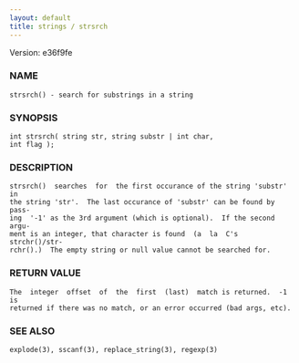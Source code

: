 ```yaml
---
layout: default
title: strings / strsrch
---
```


Version: e36f9fe




### NAME
    strsrch() - search for substrings in a string


### SYNOPSIS
    int strsrch( string str, string substr | int char,
    int flag );


### DESCRIPTION
    strsrch()  searches  for  the first occurance of the string 'substr' in
    the string 'str'.  The last occurance of 'substr' can be found by pass‐
    ing  '-1' as the 3rd argument (which is optional).  If the second argu‐
    ment is an integer, that character is found  (a  la  C's  strchr()/str‐
    rchr().)  The empty string or null value cannot be searched for.


### RETURN VALUE
    The  integer  offset  of  the  first  (last)  match is returned.  -1 is
    returned if there was no match, or an error occurred (bad args, etc).


### SEE ALSO
    explode(3), sscanf(3), replace_string(3), regexp(3)



